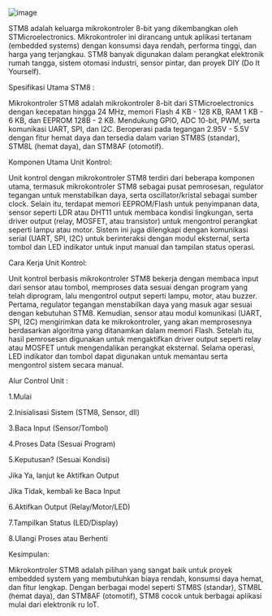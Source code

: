 ![image](https://github.com/user-attachments/assets/2b3e1413-0a44-4bd9-95e0-ea5dc008ac34)

STM8 adalah keluarga mikrokontroler 8-bit yang dikembangkan oleh STMicroelectronics. Mikrokontroler ini dirancang untuk aplikasi tertanam (embedded systems) dengan konsumsi daya rendah, performa tinggi, dan harga yang terjangkau. STM8 banyak digunakan dalam perangkat elektronik rumah tangga, sistem otomasi industri, sensor pintar, dan proyek DIY (Do It Yourself).                  


Spesifikasi Utama STM8 :

Mikrokontroler STM8 adalah mikrokontroler 8-bit dari STMicroelectronics dengan kecepatan hingga 24 MHz, memori Flash 4 KB - 128 KB, RAM 1 KB - 6 KB, dan EEPROM 128B - 2 KB. Mendukung GPIO, ADC 10-bit, PWM, serta komunikasi UART, SPI, dan I2C. Beroperasi pada tegangan 2.95V - 5.5V dengan fitur hemat daya dan tersedia dalam varian STM8S (standar), STM8L (hemat daya), dan STM8AF (otomotif).


Komponen Utama Unit Kontrol:

Unit kontrol dengan mikrokontroler STM8 terdiri dari beberapa komponen utama, termasuk mikrokontroler STM8 sebagai pusat pemrosesan, regulator tegangan untuk menstabilkan daya, serta oscillator/kristal sebagai sumber clock. Selain itu, terdapat memori EEPROM/Flash untuk penyimpanan data, sensor seperti LDR atau DHT11 untuk membaca kondisi lingkungan, serta driver output (relay, MOSFET, atau transistor) untuk mengontrol perangkat seperti lampu atau motor. Sistem ini juga dilengkapi dengan komunikasi serial (UART, SPI, I2C) untuk berinteraksi dengan modul eksternal, serta tombol dan LED indikator untuk input manual dan tampilan status operasi.


Cara Kerja Unit Kontrol:

Unit kontrol berbasis mikrokontroler STM8 bekerja dengan membaca input dari sensor atau tombol, memproses data sesuai dengan program yang telah diprogram, lalu mengontrol output seperti lampu, motor, atau buzzer. Pertama, regulator tegangan menstabilkan daya yang masuk agar sesuai dengan kebutuhan STM8. Kemudian, sensor atau modul komunikasi (UART, SPI, I2C) mengirimkan data ke mikrokontroler, yang akan memprosesnya berdasarkan algoritma yang ditanamkan dalam memori Flash. Setelah itu, hasil pemrosesan digunakan untuk mengaktifkan driver output seperti relay atau MOSFET untuk mengendalikan perangkat eksternal. Selama operasi, LED indikator dan tombol dapat digunakan untuk memantau serta mengontrol sistem secara manual.


Alur Control Unit :

1.Mulai

2.Inisialisasi Sistem (STM8, Sensor, dll)

3.Baca Input (Sensor/Tombol)

4.Proses Data (Sesuai Program)

5.Keputusan? (Sesuai Kondisi)

Jika Ya, lanjut ke Aktifkan Output

Jika Tidak, kembali ke Baca Input

6.Aktifkan Output (Relay/Motor/LED)

7.Tampilkan Status (LED/Display)

8.Ulangi Proses atau Berhenti


Kesimpulan:

Mikrokontroler STM8 adalah pilihan yang sangat baik untuk proyek embedded system yang membutuhkan biaya rendah, konsumsi daya hemat, dan fitur lengkap. Dengan berbagai model seperti STM8S (standar), STM8L (hemat daya), dan STM8AF (otomotif), STM8 cocok untuk berbagai aplikasi mulai dari elektronik ru IoT.
